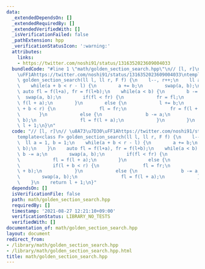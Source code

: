 ```yaml
---
data:
  _extendedDependsOn: []
  _extendedRequiredBy: []
  _extendedVerifiedWith: []
  _isVerificationFailed: false
  _pathExtension: hpp
  _verificationStatusIcon: ':warning:'
  attributes:
    links:
    - https://twitter.com/noshi91/status/1316352023609004033
  bundledCode: "#line 1 \"math/golden_section_search.hpp\"\n// [l, r]\n// \u8A73\u7D30\
    \uFF1Ahttps://twitter.com/noshi91/status/1316352023609004033\ntemplate<class F>\
    \ golden_section_search(ll l, ll r, F f) {\n    l--, r++;\n    ll a = 1, b = 1;\n\
    \    while(a + b < r - l) {\n        a += b;\n        swap(a, b);\n    }\n   \
    \ auto fl = f(l+a), fr = f(l+b);\n    while(a < b) {\n        b -= a;\n      \
    \  swap(a, b);\n        if(fl < fr) {\n            fr = fl;\n            fl =\
    \ f(l + a);\n        }\n        else {\n            l += b;\n            if(l\
    \ + b < r) {\n                fl = fr;\n                fr = f(l + b);\n     \
    \       }\n            else {\n                b -= a;\n                swap(a,\
    \ b);\n                fl = f(l + a);\n            }\n        }\n    }\n    return\
    \ l + 1;\n}\n"
  code: "// [l, r]\n// \u8A73\u7D30\uFF1Ahttps://twitter.com/noshi91/status/1316352023609004033\n\
    template<class F> golden_section_search(ll l, ll r, F f) {\n    l--, r++;\n  \
    \  ll a = 1, b = 1;\n    while(a + b < r - l) {\n        a += b;\n        swap(a,\
    \ b);\n    }\n    auto fl = f(l+a), fr = f(l+b);\n    while(a < b) {\n       \
    \ b -= a;\n        swap(a, b);\n        if(fl < fr) {\n            fr = fl;\n\
    \            fl = f(l + a);\n        }\n        else {\n            l += b;\n\
    \            if(l + b < r) {\n                fl = fr;\n                fr = f(l\
    \ + b);\n            }\n            else {\n                b -= a;\n        \
    \        swap(a, b);\n                fl = f(l + a);\n            }\n        }\n\
    \    }\n    return l + 1;\n}"
  dependsOn: []
  isVerificationFile: false
  path: math/golden_section_search.hpp
  requiredBy: []
  timestamp: '2021-08-27 12:21:10+09:00'
  verificationStatus: LIBRARY_NO_TESTS
  verifiedWith: []
documentation_of: math/golden_section_search.hpp
layout: document
redirect_from:
- /library/math/golden_section_search.hpp
- /library/math/golden_section_search.hpp.html
title: math/golden_section_search.hpp
---
```

